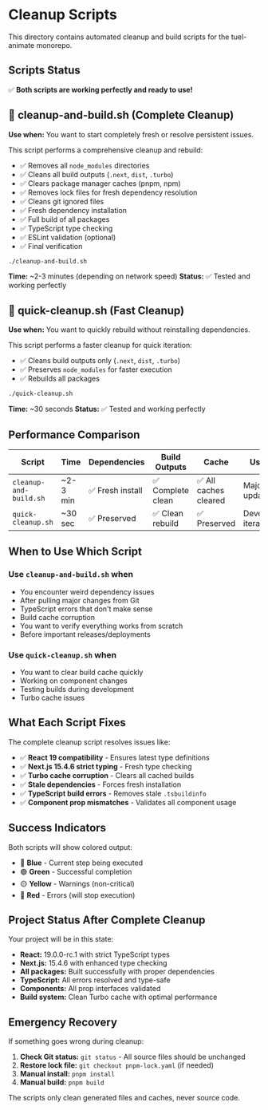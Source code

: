 # Cleanup Scripts

This directory contains automated cleanup and build scripts for the tuel-animate monorepo.

## Scripts Status

✅ **Both scripts are working perfectly and ready to use!**

## 🧹 cleanup-and-build.sh (Complete Cleanup)

**Use when:** You want to start completely fresh or resolve persistent issues.

This script performs a comprehensive cleanup and rebuild:

- ✅ Removes all `node_modules` directories
- ✅ Cleans all build outputs (`.next`, `dist`, `.turbo`)
- ✅ Clears package manager caches (pnpm, npm)
- ✅ Removes lock files for fresh dependency resolution
- ✅ Cleans git ignored files
- ✅ Fresh dependency installation
- ✅ Full build of all packages
- ✅ TypeScript type checking
- ✅ ESLint validation (optional)
- ✅ Final verification

```bash
./cleanup-and-build.sh
```

**Time:** ~2-3 minutes (depending on network speed)
**Status:** ✅ Tested and working perfectly

## 🚀 quick-cleanup.sh (Fast Cleanup)

**Use when:** You want to quickly rebuild without reinstalling dependencies.

This script performs a faster cleanup for quick iteration:

- ✅ Cleans build outputs only (`.next`, `dist`, `.turbo`)
- ✅ Preserves `node_modules` for faster execution
- ✅ Rebuilds all packages

```bash
./quick-cleanup.sh
```

**Time:** ~30 seconds
**Status:** ✅ Tested and working perfectly

## Performance Comparison

| Script                 | Time     | Dependencies     | Build Outputs     | Cache                 | Use Case               |
| ---------------------- | -------- | ---------------- | ----------------- | --------------------- | ---------------------- |
| `cleanup-and-build.sh` | ~2-3 min | ✅ Fresh install | ✅ Complete clean | ✅ All caches cleared | Major issues, updates  |
| `quick-cleanup.sh`     | ~30 sec  | ✅ Preserved     | ✅ Clean rebuild  | ✅ Preserved          | Development iterations |

## When to Use Which Script

### Use `cleanup-and-build.sh` when

- You encounter weird dependency issues
- After pulling major changes from Git
- TypeScript errors that don't make sense
- Build cache corruption
- You want to verify everything works from scratch
- Before important releases/deployments

### Use `quick-cleanup.sh` when

- You want to clear build cache quickly
- Working on component changes
- Testing builds during development
- Turbo cache issues

## What Each Script Fixes

The complete cleanup script resolves issues like:

- ✅ **React 19 compatibility** - Ensures latest type definitions
- ✅ **Next.js 15.4.6 strict typing** - Fresh type checking
- ✅ **Turbo cache corruption** - Clears all cached builds
- ✅ **Stale dependencies** - Forces fresh installation
- ✅ **TypeScript build errors** - Removes stale `.tsbuildinfo`
- ✅ **Component prop mismatches** - Validates all component usage

## Success Indicators

Both scripts will show colored output:

- 🔵 **Blue** - Current step being executed
- 🟢 **Green** - Successful completion
- 🟡 **Yellow** - Warnings (non-critical)
- 🔴 **Red** - Errors (will stop execution)

## Project Status After Complete Cleanup

Your project will be in this state:

- **React:** 19.0.0-rc.1 with strict TypeScript types
- **Next.js:** 15.4.6 with enhanced type checking
- **All packages:** Built successfully with proper dependencies
- **TypeScript:** All errors resolved and type-safe
- **Components:** All prop interfaces validated
- **Build system:** Clean Turbo cache with optimal performance

## Emergency Recovery

If something goes wrong during cleanup:

1. **Check Git status:** `git status` - All source files should be unchanged
2. **Restore lock file:** `git checkout pnpm-lock.yaml` (if needed)
3. **Manual install:** `pnpm install`
4. **Manual build:** `pnpm build`

The scripts only clean generated files and caches, never source code.
